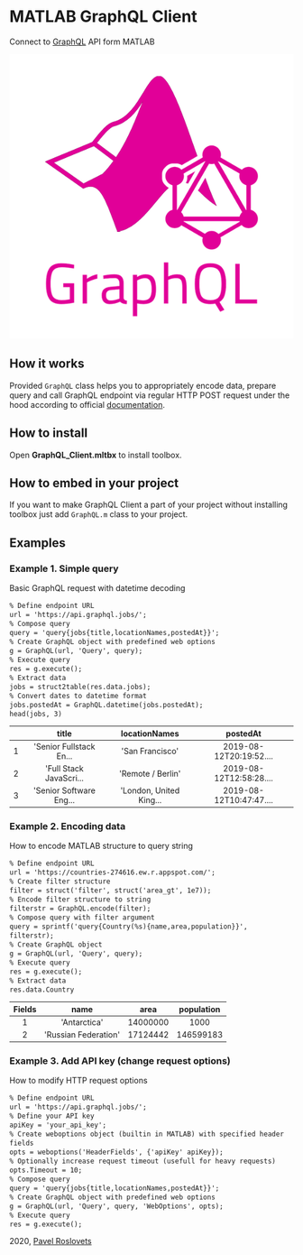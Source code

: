 # MATLAB GraphQL Client

Connect to [GraphQL](https://graphql.org/) API form MATLAB

![image_0.png](README_images/image_0.png)

## How it works

Provided `GraphQL` class helps you to appropriately encode data, prepare query and call GraphQL endpoint via regular HTTP POST request under the hood according to official [documentation](https://graphql.org/learn/serving-over-http/).

## How to install

Open **GraphQL_Client.mltbx** to install toolbox.

## How to embed in your project

If you want to make GraphQL Client a part of your project without installing toolbox just add `GraphQL.m` class to your project.

## Examples
### Example 1. Simple query

Basic GraphQL request with datetime decoding

```matlab:Code
% Define endpoint URL
url = 'https://api.graphql.jobs/';
% Compose query
query = 'query{jobs{title,locationNames,postedAt}}';
% Create GraphQL object with predefined web options
g = GraphQL(url, 'Query', query);
% Execute query
res = g.execute();
% Extract data
jobs = struct2table(res.data.jobs);
% Convert dates to datetime format
jobs.postedAt = GraphQL.datetime(jobs.postedAt);
head(jobs, 3)
```

| |title|locationNames|postedAt|
|:--:|:--:|:--:|:--:|
|1|'Senior Fullstack En...|'San Francisco'|2019-08-12T20:19:52....|
|2|'Full Stack JavaScri...|'Remote / Berlin'|2019-08-12T12:58:28....|
|3|'Senior Software Eng...|'London, United King...|2019-08-12T10:47:47....|

### Example 2. Encoding data

How to encode MATLAB structure to query string

```matlab:Code
% Define endpoint URL
url = 'https://countries-274616.ew.r.appspot.com/';
% Create filter structure
filter = struct('filter', struct('area_gt', 1e7));
% Encode filter structure to string
filterstr = GraphQL.encode(filter);
% Compose query with filter argument
query = sprintf('query{Country(%s){name,area,population}}', filterstr);
% Create GraphQL object
g = GraphQL(url, 'Query', query);
% Execute query
res = g.execute();
% Extract data
res.data.Country
```

|Fields|name|area|population|
|:--:|:--:|:--:|:--:|
|1|'Antarctica'|14000000|1000|
|2|'Russian Federation'|17124442|146599183|

### Example 3. Add API key (change request options)

How to modify HTTP request options

```matlab:Code
% Define endpoint URL
url = 'https://api.graphql.jobs/';
% Define your API key
apiKey = 'your_api_key';
% Create weboptions object (builtin in MATLAB) with specified header fields
opts = weboptions('HeaderFields', {'apiKey' apiKey});
% Optionally increase request timeout (usefull for heavy requests)
opts.Timeout = 10;
% Compose query
query = 'query{jobs{title,locationNames,postedAt}}';
% Create GraphQL object with predefined web options
g = GraphQL(url, 'Query', query, 'WebOptions', opts);
% Execute query
res = g.execute();
```

2020, [Pavel Roslovets](https://roslovets.github.io)